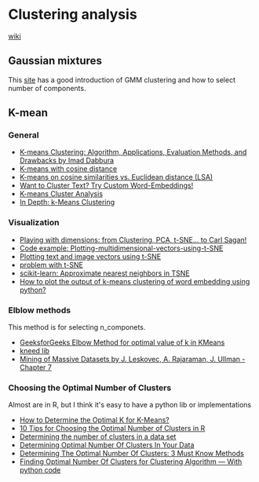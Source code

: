 # Clustering analysis
[wiki](https://en.wikipedia.org/wiki/Cluster_analysis)

## Gaussian mixtures
This [site](https://jakevdp.github.io/PythonDataScienceHandbook/05.12-gaussian-mixtures.html)
has a good introduction of GMM clustering and how to select number of components.

## K-mean
### General
- [K-means Clustering: Algorithm, Applications, Evaluation Methods, and Drawbacks by Imad Dabbura](https://towardsdatascience.com/k-means-clustering-algorithm-applications-evaluation-methods-and-drawbacks-aa03e644b48a)
- [K-means with cosine distance](https://stackoverflow.com/a/61450691/8654623)
- [K-means on cosine similarities vs. Euclidean distance (LSA)](https://stats.stackexchange.com/q/120350)
- [Want to Cluster Text? Try Custom Word-Embeddings!](http://xplordat.com/2018/12/14/want-to-cluster-text-try-custom-word-embeddings/)
- [K-means Cluster Analysis](https://uc-r.github.io/kmeans_clustering)
- [In Depth: k-Means Clustering](https://jakevdp.github.io/PythonDataScienceHandbook/05.11-k-means.html)

### Visualization
- [Playing with dimensions: from Clustering, PCA, t-SNE... to Carl Sagan!](https://blog.datascienceheroes.com/playing-with-dimensions-from-clustering-pca-t-sne-to-carl-sagan/)
- [Code example: Plotting-multidimensional-vectors-using-t-SNE](https://github.com/ashutoshsingh25/Plotting-multidimensional-vectors-using-t-SNE)
- [Plotting text and image vectors using t-SNE](https://towardsdatascience.com/plotting-text-and-image-vectors-using-t-sne-d0e43e55d89)
- [problem with t-SNE](https://stats.stackexchange.com/a/264647)
- [scikit-learn: Approximate nearest neighbors in TSNE](https://scikit-learn.org/stable/auto_examples/neighbors/approximate_nearest_neighbors.html?highlight=tsne)
- [How to plot the output of k-means clustering of word embedding using python?](https://stackoverflow.com/q/60672361/8654623)

### Elblow methods
This method is for selecting n_componets.
- [GeeksforGeeks Elbow Method for optimal value of k in KMeans](https://www.geeksforgeeks.org/elbow-method-for-optimal-value-of-k-in-kmeans/)
- [kneed lib](https://github.com/arvkevi/kneed)
- [Mining of Massive Datasets by J. Leskovec, A. Rajaraman, J. Ullman - Chapter 7](http://www.mmds.org/)

### Choosing the Optimal Number of Clusters
Almost are in R, but I think it's easy to have a python lib or implementations
- [How to Determine the Optimal K for K-Means?](https://medium.com/analytics-vidhya/how-to-determine-the-optimal-k-for-k-means-708505d204eb)
- [10 Tips for Choosing the Optimal Number of Clusters in R](https://towardsdatascience.com/10-tips-for-choosing-the-optimal-number-of-clusters-277e93d72d92)
- [Determining the number of clusters in a data set](https://en.wikipedia.org/wiki/Determining_the_number_of_clusters_in_a_data_set#X-means_clustering)
- [Determining Optimal Number Of Clusters In Your Data](https://kkulma.github.io/2017-04-24-determining-optimal-number-of-clusters-in-your-data/)
- [Determining The Optimal Number Of Clusters: 3 Must Know Methods](https://www.datanovia.com/en/lessons/determining-the-optimal-number-of-clusters-3-must-know-methods/)
- [Finding Optimal Number Of Clusters for Clustering Algorithm — With python code](https://medium.com/@masarudheena/4-best-ways-to-find-optimal-number-of-clusters-for-clustering-with-python-code-706199fa957c)

